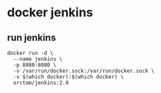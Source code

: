 # docker jenkins

## run jenkins

```
docker run -d \
  --name jenkins \
  -p 8080:8080 \
  -v /var/run/docker.sock:/var/run/docker.sock \
  -v $(which docker):$(which docker) \
  orctom/jenkins:2.9
```